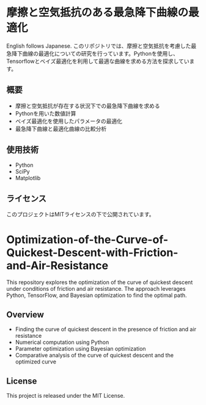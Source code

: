 # 摩擦と空気抵抗のある最急降下曲線の最適化
English follows Japanese.
このリポジトリでは、摩擦と空気抵抗を考慮した最急降下曲線の最適化についての研究を行っています。Pythonを使用し、Tensorflowとベイズ最適化を利用して最適な曲線を求める方法を探求しています。
## 概要
- 摩擦と空気抵抗が存在する状況下での最急降下曲線を求める
- Pythonを用いた数値計算
- ベイズ最適化を使用したパラメータの最適化
- 最急降下曲線と最適化曲線の比較分析
## 使用技術
- Python
- SciPy
- Matplotlib

## ライセンス
このプロジェクトはMITライセンスの下で公開されています。

# Optimization-of-the-Curve-of-Quickest-Descent-with-Friction-and-Air-Resistance
This repository explores the optimization of the curve of quickest descent under conditions of friction and air resistance. The approach leverages Python, TensorFlow, and Bayesian optimization to find the optimal path.
## Overview

- Finding the curve of quickest descent in the presence of friction and air resistance
- Numerical computation using Python
- Parameter optimization using Bayesian optimization
- Comparative analysis of the curve of quickest descent and the optimized curve

## License
This project is released under the MIT License.
